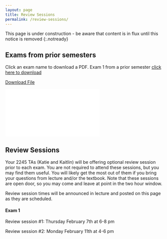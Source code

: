 ```yaml
---
layout: page
title: Review Sessions
permalink: /review-sessions/
---
```

This page is under construction - be aware that content is in flux until this notice is removed
{:.notready}
## Exams from prior semesters
Click an exam name to download a PDF.
Exam 1 from a prior semester [click here to download][1]

[1]: assets/pdf/Exam%201_S_2017.pdf

<a href="github.com/uconneeb/evolution/blob/master/assets/pdf/Exam%201_S_2017.pdf">Download File</a>


![Exam 1 from a prior semester](ssets/pdf/Exam%201_S_2017.pdf)

## Review Sessions
Your 2245 TAs (Katie and Kaitlin) will be offering optional review session prior to each exam. You are not required to attend these sessions, but you may find them useful. You will likely get the most out of them if you bring your questions from lecture and/or the textbook. Note that these sessions are open door, so you may come and leave at point in the two hour window.

Review session times will be announced in lecture and posted on this page as they are scheduled.

#### Exam 1
Review session #1: Thursday February 7th at 6-8 pm

Review session #2: Monday February 11th at 4-6 pm



